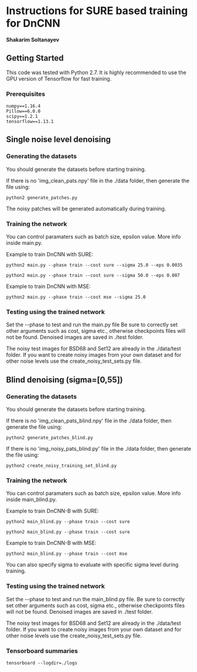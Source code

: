 # Instructions for SURE based training for DnCNN

**Shakarim Soltanayev**

## Getting Started

This code was tested with Python 2.7. It is highly recommended to use the GPU version of Tensorflow for fast training.

### Prerequisites
```
numpy==1.16.4
Pillow==6.0.0
scipy==1.2.1
tensorflow==1.13.1
```

## Single noise level denoising

### Generating the datasets
You should generate the datasets before starting training.

If there is no 'img_clean_pats.npy' file in the ./data folder, then generate the file using:
```
python2 generate_patches.py
```
The noisy patches will be generated automatically during training.

### Training the network
You can control paramaters such as batch size, epsilon value. More info inside main.py.

Example to train DnCNN with SURE:
```
python2 main.py --phase train --cost sure --sigma 25.0 --eps 0.0035
```
```
python2 main.py --phase train --cost sure --sigma 50.0 --eps 0.007
```
Example to train DnCNN with MSE:
```
python2 main.py --phase train --cost mse --sigma 25.0
```

### Testing using the trained network

Set the --phase to test and run the main.py file Be sure to correctly set other arguments such as cost, sigma etc., otherwise checkpoints files will not be found. Denoised images are saved in ./test folder.

The noisy test images for BSD68 and Set12 are already in the ./data/test folder. If you want to create noisy images from your own dataset and for other noise levels use the create_noisy_test_sets.py file.

## Blind denoising (sigma=[0,55])

### Generating the datasets
You should generate the datasets before starting training.

If there is no 'img_clean_pats_blind.npy' file in the ./data folder, then generate the file using:
```
python2 generate_patches_blind.py
```
If there is no 'img_noisy_pats_blind.py' file in the ./data folder, then generate the file using:
```
python2 create_noisy_training_set_blind.py
```

### Training the network
You can control paramaters such as batch size, epsilon value. More info inside main_blind.py.

Example to train DnCNN-B with SURE:
```
python2 main_blind.py --phase train --cost sure
```
```
python2 main_blind.py --phase train --cost sure
```
Example to train DnCNN-B with MSE:
```
python2 main_blind.py --phase train --cost mse
```
You can also specify sigma to evaluate with specific sigma level during training.

### Testing using the trained network

Set the --phase to test and run the main_blind.py file. Be sure to correctly set other arguments such as cost, sigma etc., otherwise checkpoints files will not be found. Denoised images are saved in ./test folder.

The noisy test images for BSD68 and Set12 are already in the ./data/test folder. If you want to create noisy images from your own dataset and for other noise levels use the create_noisy_test_sets.py file.

### Tensorboard summaries
```
tensorboard --logdir=./logs
```


